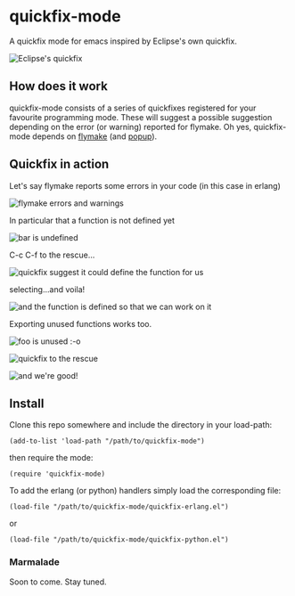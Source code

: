quickfix-mode
=============

A quickfix mode for emacs inspired by Eclipse's own quickfix.

![Eclipse's quickfix](http://wiki.eclipse.org/images/thumb/3/3f/Quickfix1.jpg/800px-Quickfix1.jpg)

## How does it work ##

quickfix-mode consists of a series of quickfixes registered for your
favourite programming mode. These will suggest a possible suggestion
depending on the error (or warning) reported for flymake. Oh yes,
quickfix-mode depends on [flymake](http://www.emacswiki.org/emacs/FlyMake) (and [popup](https://github.com/auto-complete/popup-el)).

## Quickfix in action ##

Let's say flymake reports some errors in your code (in this case in erlang)

![flymake errors and warnings](https://dl.dropbox.com/u/1640144/flymake-errors.png)

In particular that a function is not defined yet

![bar is undefined](https://dl.dropbox.com/u/1640144/flymake-undefined-erlang.png)

C-c C-f to the rescue...

![quickfix suggest it could define the function for us](https://dl.dropbox.com/u/1640144/flymake-undefined-erlang-quickfix-define.png)

selecting...and voila!

![and the function is defined so that we can work on it](https://dl.dropbox.com/u/1640144/flymake-undefined-erlang-quickfix-define-selected.png)

Exporting unused functions works too.

![foo is unused :-o](https://dl.dropbox.com/u/1640144/flymake-unused-erlang.png)

![quickfix to the rescue](https://dl.dropbox.com/u/1640144/flymake-unused-erlang-quickfix.png)

![and we're good!](https://dl.dropbox.com/u/1640144/flymake-unused-erlang-quickfix-selected.png)

## Install ##

Clone this repo somewhere and include the directory in your load-path:

``(add-to-list 'load-path "/path/to/quickfix-mode")``

then require the mode:

``(require 'quickfix-mode)``

To add the erlang (or python) handlers simply load the corresponding file:

``(load-file "/path/to/quickfix-mode/quickfix-erlang.el")``

or

``(load-file "/path/to/quickfix-mode/quickfix-python.el")``

### Marmalade ###

Soon to come. Stay tuned.
